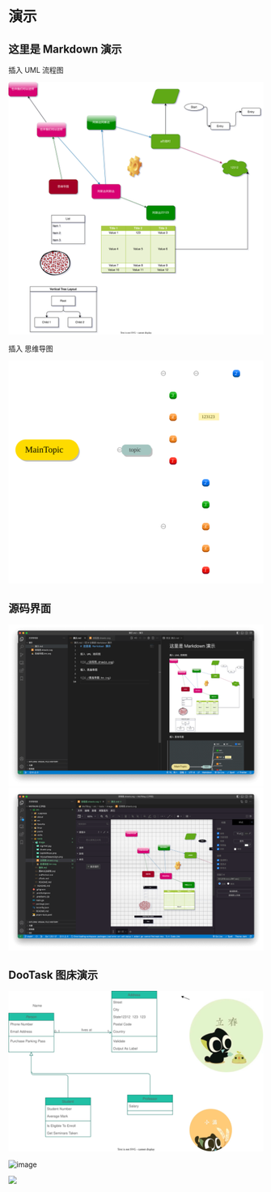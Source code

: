 # 演示

## 这里是 Markdown 演示

插入 UML 流程图

![](./image/流程图.drawio.svg)

插入 思维导图

![](./image/思维导图.km.svg)

## 源码界面

![](./image/drawio.png)
![](./image/drawio2.png)

## DooTask 图床演示

![](./image/dootask.drawio.svg)

![image](https://dootask.mo7.cc/uploads/user/picture/4/202305/c28c8661d4e3efb547c0208faa8e38c1.jpeg)

![](https://dootask.mo7.cc/uploads/file/picture/202305/37/f1d30cda54b3d2c3fa9518c4316bb014.jpeg)
